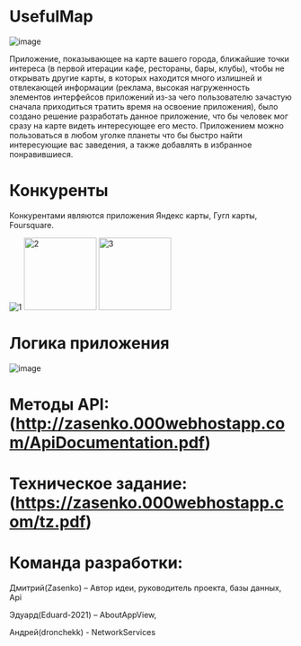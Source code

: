 # UsefulMap
![image](https://user-images.githubusercontent.com/26107356/201657981-2bbd9e8b-c080-44af-8b48-d6c9b3deaf35.jpeg)

Приложение, показывающее на карте вашего города, ближайшие точки интереса (в первой итерации кафе, рестораны, бары, клубы), чтобы не открывать другие карты, в которых находится много излишней и отвлекающей информации (реклама, высокая нагруженность элементов интерфейсов приложений из-за чего пользователю зачастую сначала приходиться тратить время на освоение приложения), было создано решение разработать данное приложение, что бы человек мог сразу на карте видеть интересующее его место. Приложением можно пользоваться в любом уголке планеты что бы быстро найти интересующие вас заведения, а также добавлять в избранное понравившиеся.

# Конкуренты

Конкурентами являются приложения Яндекс карты, Гугл карты, Foursquare.

![1](https://user-images.githubusercontent.com/26107356/201658336-86a59924-f5fc-4954-9041-dbe9f67a09df.png)
<img width="129" alt="2" src="https://user-images.githubusercontent.com/26107356/201658431-a991cd0d-c886-49f9-b0e0-3887b3794143.png">
<img width="129" alt="3" src="https://user-images.githubusercontent.com/26107356/201658442-b45022f1-5c6d-4d30-93ea-ef3a23455de9.png">

# Логика приложения

![image](https://user-images.githubusercontent.com/26107356/201658667-89632312-c8f3-401b-b1c9-76d34b80b095.jpeg)

# Методы API: (http://zasenko.000webhostapp.com/ApiDocumentation.pdf)

# Техническое задание: (https://zasenko.000webhostapp.com/tz.pdf)

# Команда разработки:
Дмитрий(Zasenko) – Автор идеи, руководитель проекта, базы данных, Api

Эдуард(Eduard-2021) – AboutAppView, 

Андрей(dronchekk) - NetworkServices
